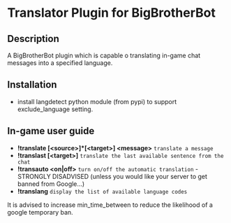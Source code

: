 Translator Plugin for BigBrotherBot
===================================

Description
-----------

A BigBrotherBot plugin which is capable o translating in-game chat messages into a specified language.

Installation
------------

* install langdetect python module (from pypi) to support exclude_language setting.

In-game user guide
------------------

* **!translate [&lt;source&gt;]*[&lt;target&gt;] &lt;message&gt;** `translate a message`
* **!translast [&lt;target&gt;]** `translate the last available sentence from the chat`
* **!transauto &lt;on|off&gt;** `turn on/off the automatic translation` - STRONGLY DISADVISED (unless you would like your server to get banned from Google...)
* **!translang** `display the list of available language codes`

It is advised to increase min_time_between to reduce the likelihood of a google temporary ban.
